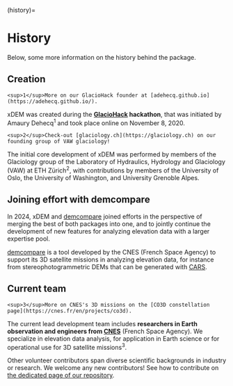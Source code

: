 (history)=
# History

Below, some more information on the history behind the package.

## Creation

```{margin}
<sup>1</sup>More on our GlacioHack founder at [adehecq.github.io](https://adehecq.github.io/).
```

xDEM was created during the **[GlacioHack](https://github.com/GlacioHack) hackathon**, that was initiated by
Amaury Dehecq<sup>1</sup> and took place online on November 8, 2020.

```{margin}
<sup>2</sup>Check-out [glaciology.ch](https://glaciology.ch) on our founding group of VAW glaciology!
```

The initial core development of xDEM was performed by members of the Glaciology group of the Laboratory of Hydraulics, Hydrology and
Glaciology (VAW) at ETH Zürich<sup>2</sup>, with contributions by members of the University of Oslo, the University of Washington, and University
Grenoble Alpes.

## Joining effort with **demcompare**

In 2024, xDEM and [demcompare](https://github.com/CNES/demcompare) joined efforts in the perspective of 
merging the best of both packages into one, and to jointly continue the development of new features for 
analyzing elevation data with a larger expertise pool.

[demcompare](https://github.com/CNES/demcompare) is a tool developed by the CNES (French Space Agency) to 
support its 3D satellite missions in analyzing elevation data, for instance from stereophotogrammetric DEMs
that can be generated with [CARS](https://github.com/CNES/cars).

## Current team

```{margin}
<sup>3</sup>More on CNES's 3D missions on the [CO3D constellation page](https://cnes.fr/en/projects/co3d).
```

The current lead development team includes **researchers in Earth observation and engineers from
[CNES](https://cnes.fr/en)** (French Space Agency). We specialize in elevation data analysis, for application in Earth
science or for operational use for 3D satellite missions<sup>3</sup>.

Other volunteer contributors span diverse scientific backgrounds in industry or research. We welcome
any new contributors! See how to contribute on [the dedicated page of our repository](https://github.com/GlacioHack/xdem/blob/main/CONTRIBUTING.md).
